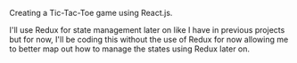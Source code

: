 Creating a Tic-Tac-Toe game using React.js.  

I'll use Redux for state management later on like I have in previous projects but for now, I'll be coding this without the use of Redux for now allowing me to better map out how to manage the states using Redux later on.    
